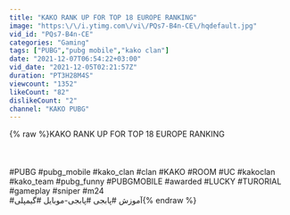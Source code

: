 ```yaml
---
title: "KAKO RANK UP FOR TOP 18 EUROPE RANKING"
image: "https:\/\/i.ytimg.com\/vi\/PQs7-B4n-CE\/hqdefault.jpg"
vid_id: "PQs7-B4n-CE"
categories: "Gaming"
tags: ["PUBG","pubg mobile","kako clan"]
date: "2021-12-07T06:54:22+03:00"
vid_date: "2021-12-05T02:21:57Z"
duration: "PT3H28M4S"
viewcount: "1352"
likeCount: "82"
dislikeCount: "2"
channel: "KAKO PUBG"
---
```

{% raw %}KAKO RANK UP FOR TOP 18 EUROPE RANKING<br /><br /><br /><br />#PUBG #pubg_mobile #kako_clan #clan #KAKO #ROOM #UC #kakoclan #kako_team #pubg_funny #PUBGMOBILE #awarded #LUCKY #TURORIAL #gameplay #sniper #m24<br />#آموزش #پابجی #پابجی-موبایل #گیمپلی{% endraw %}
